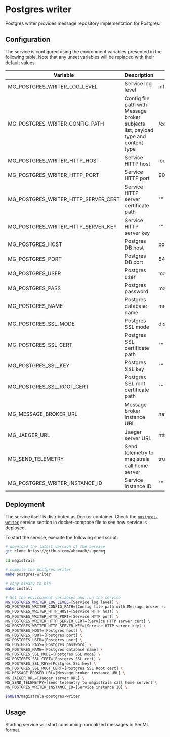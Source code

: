 # Postgres writer

Postgres writer provides message repository implementation for Postgres.

## Configuration

The service is configured using the environment variables presented in the
following table. Note that any unset variables will be replaced with their
default values.

| Variable                            | Description                                                                       | Default                       |
| ----------------------------------- | --------------------------------------------------------------------------------- | ----------------------------- |
| MG_POSTGRES_WRITER_LOG_LEVEL        | Service log level                                                                 | info                          |
| MG_POSTGRES_WRITER_CONFIG_PATH      | Config file path with Message broker subjects list, payload type and content-type | /config.toml                  |
| MG_POSTGRES_WRITER_HTTP_HOST        | Service HTTP host                                                                 | localhost                     |
| MG_POSTGRES_WRITER_HTTP_PORT        | Service HTTP port                                                                 | 9010                          |
| MG_POSTGRES_WRITER_HTTP_SERVER_CERT | Service HTTP server certificate path                                              | ""                            |
| MG_POSTGRES_WRITER_HTTP_SERVER_KEY  | Service HTTP server key                                                           | ""                            |
| MG_POSTGRES_HOST                    | Postgres DB host                                                                  | postgres                      |
| MG_POSTGRES_PORT                    | Postgres DB port                                                                  | 5432                          |
| MG_POSTGRES_USER                    | Postgres user                                                                     | magistrala                    |
| MG_POSTGRES_PASS                    | Postgres password                                                                 | magistrala                    |
| MG_POSTGRES_NAME                    | Postgres database name                                                            | messages                      |
| MG_POSTGRES_SSL_MODE                | Postgres SSL mode                                                                 | disabled                      |
| MG_POSTGRES_SSL_CERT                | Postgres SSL certificate path                                                     | ""                            |
| MG_POSTGRES_SSL_KEY                 | Postgres SSL key                                                                  | ""                            |
| MG_POSTGRES_SSL_ROOT_CERT           | Postgres SSL root certificate path                                                | ""                            |
| MG_MESSAGE_BROKER_URL               | Message broker instance URL                                                       | nats://localhost:4222         |
| MG_JAEGER_URL                       | Jaeger server URL                                                                 | http://jaeger:4318/v1/traces |
| MG_SEND_TELEMETRY                   | Send telemetry to magistrala call home server                                     | true                          |
| MG_POSTGRES_WRITER_INSTANCE_ID      | Service instance ID                                                               | ""                            |

## Deployment

The service itself is distributed as Docker container. Check the [`postgres-writer`](https://github.com/absmach/supermq/blob/main/docker/addons/postgres-writer/docker-compose.yml#L34-L59) service section in docker-compose file to see how service is deployed.

To start the service, execute the following shell script:

```bash
# download the latest version of the service
git clone https://github.com/absmach/supermq

cd magistrala

# compile the postgres writer
make postgres-writer

# copy binary to bin
make install

# Set the environment variables and run the service
MG_POSTGRES_WRITER_LOG_LEVEL=[Service log level] \
MG_POSTGRES_WRITER_CONFIG_PATH=[Config file path with Message broker subjects list, payload type and content-type] \
MG_POSTGRES_WRITER_HTTP_HOST=[Service HTTP host] \
MG_POSTGRES_WRITER_HTTP_PORT=[Service HTTP port] \
MG_POSTGRES_WRITER_HTTP_SERVER_CERT=[Service HTTP server cert] \
MG_POSTGRES_WRITER_HTTP_SERVER_KEY=[Service HTTP server key] \
MG_POSTGRES_HOST=[Postgres host] \
MG_POSTGRES_PORT=[Postgres port] \
MG_POSTGRES_USER=[Postgres user] \
MG_POSTGRES_PASS=[Postgres password] \
MG_POSTGRES_NAME=[Postgres database name] \
MG_POSTGRES_SSL_MODE=[Postgres SSL mode] \
MG_POSTGRES_SSL_CERT=[Postgres SSL cert] \
MG_POSTGRES_SSL_KEY=[Postgres SSL key] \
MG_POSTGRES_SSL_ROOT_CERT=[Postgres SSL Root cert] \
MG_MESSAGE_BROKER_URL=[Message broker instance URL] \
MG_JAEGER_URL=[Jaeger server URL] \
MG_SEND_TELEMETRY=[Send telemetry to magistrala call home server] \
MG_POSTGRES_WRITER_INSTANCE_ID=[Service instance ID] \

$GOBIN/magistrala-postgres-writer
```

## Usage

Starting service will start consuming normalized messages in SenML format.
